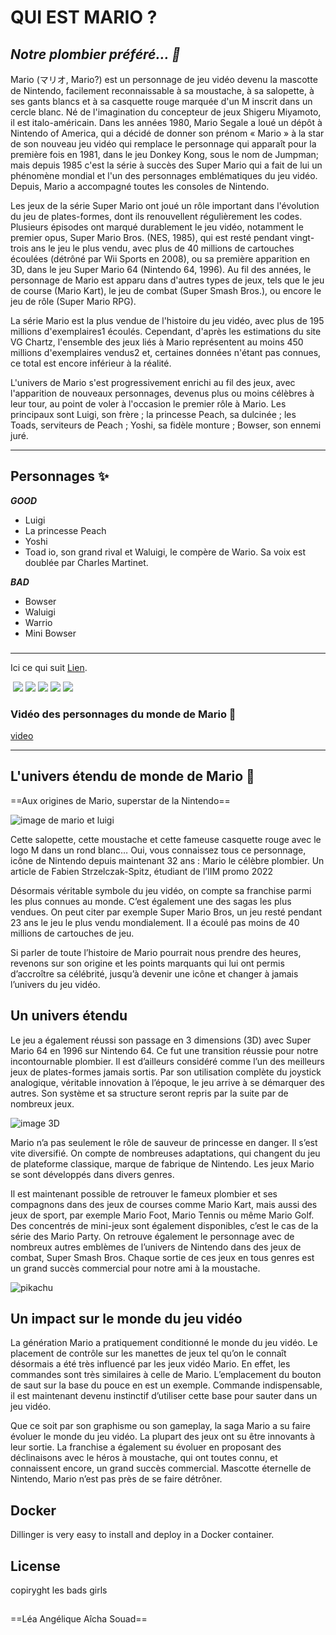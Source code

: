 # QUI EST MARIO ?
## _Notre plombier préféré... 💛_ 

Mario (マリオ, Mario?) est un personnage de jeu vidéo devenu la mascotte de Nintendo, facilement reconnaissable à sa moustache, à sa salopette, à ses gants blancs et à sa casquette rouge marquée d'un M inscrit dans un cercle blanc. Né de l'imagination du concepteur de jeux Shigeru Miyamoto, il est italo-américain. Dans les années 1980, Mario Segale a loué un dépôt à Nintendo of America, qui a décidé de donner son prénom « Mario » à la star de son nouveau jeu vidéo qui remplace le personnage qui apparaît pour la première fois en 1981, dans le jeu Donkey Kong, sous le nom de Jumpman; mais depuis 1985 c'est la série à succès des Super Mario qui a fait de lui un phénomène mondial et l'un des personnages emblématiques du jeu vidéo. Depuis, Mario a accompagné toutes les consoles de Nintendo.

Les jeux de la série Super Mario ont joué un rôle important dans l'évolution du jeu de plates-formes, dont ils renouvellent régulièrement les codes. Plusieurs épisodes ont marqué durablement le jeu vidéo, notamment le premier opus, Super Mario Bros. (NES, 1985), qui est resté pendant vingt-trois ans le jeu le plus vendu, avec plus de 40 millions de cartouches écoulées (détrôné par Wii Sports en 2008), ou sa première apparition en 3D, dans le jeu Super Mario 64 (Nintendo 64, 1996). Au fil des années, le personnage de Mario est apparu dans d'autres types de jeux, tels que le jeu de course (Mario Kart), le jeu de combat (Super Smash Bros.), ou encore le jeu de rôle (Super Mario RPG).

La série Mario est la plus vendue de l'histoire du jeu vidéo, avec plus de 195 millions d'exemplaires1 écoulés. Cependant, d'après les estimations du site VG Chartz, l'ensemble des jeux liés à Mario représentent au moins 450 millions d'exemplaires vendus2 et, certaines données n'étant pas connues, ce total est encore inférieur à la réalité.

L'univers de Mario s'est progressivement enrichi au fil des jeux, avec l'apparition de nouveaux personnages, devenus plus ou moins célèbres à leur tour, au point de voler à l'occasion le premier rôle à Mario. Les principaux sont Luigi, son frère ; la princesse Peach, sa dulcinée ; les Toads, serviteurs de Peach ; Yoshi, sa fidèle monture ; Bowser, son ennemi juré.

-----

## Personnages ✨    
**_GOOD_**
- Luigi
- La princesse Peach
- Yoshi
- Toad
io, son grand rival et Waluigi, le compère de Wario. Sa voix est doublée par Charles Martinet.




                  

**_BAD_**

- Bowser
- Waluigi
- Warrio
- Mini Bowser


### 


-----

Ici ce qui suit [Lien](https://example.com/ "titre de lien optionnel").

 ![]()
 ![](image.png)
 ![](image.png)
 ![](image.png)
 ![](image.png)
 ![](image.png)




### Vidéo des personnages du monde de Mario 🍧






[video](https://www.youtube.com/watch?v=1GiexIP3Y6A)

-----
## L'univers étendu de monde de Mario 🧠

==Aux origines de Mario, superstar de la Nintendo==

![image de mario et luigi](https://www.iim.fr/ecole-web/wp-content/uploads/2018/01/UNE-mario-nintendo-luigi-jeu.jpeg)


Cette salopette, cette moustache et cette fameuse casquette rouge avec le logo M dans un rond blanc… Oui, vous connaissez tous ce personnage, icône de Nintendo depuis maintenant 32 ans : Mario le célèbre plombier.
Un article de Fabien Strzelczak-Spitz, étudiant de l’IIM promo 2022

Désormais véritable symbole du jeu vidéo, on compte sa franchise parmi les plus connues au monde. C’est également une des sagas les plus vendues. On peut citer par exemple Super Mario Bros, un jeu resté pendant 23 ans le jeu le plus vendu mondialement. Il a écoulé pas moins de 40 millions de cartouches de jeu.

Si parler de toute l’histoire de Mario pourrait nous prendre des heures, revenons sur son origine et les points marquants qui lui ont permis d’accroître sa célébrité, jusqu’à devenir une icône et changer à jamais l’univers du jeu vidéo.






## Un univers étendu

Le jeu a également réussi son passage en 3 dimensions (3D) avec Super Mario 64 en 1996 sur Nintendo 64. Ce fut une transition réussie pour notre incontournable plombier. Il est d’ailleurs considéré comme l’un des meilleurs jeux de plates-formes jamais sortis. Par son utilisation complète du joystick analogique, véritable innovation à l’époque, le jeu arrive à se démarquer des autres. Son système et sa structure seront repris par la suite par de nombreux jeux.


![image 3D](https://www.iim.fr/ecole-web/wp-content/uploads/2018/01/super-mario-64.jpg)

Mario n’a pas seulement le rôle de sauveur de princesse en danger. Il s’est vite diversifié. On compte de nombreuses adaptations, qui changent du jeu de plateforme classique, marque de fabrique de Nintendo. Les jeux Mario se sont développés dans divers genres.

Il est maintenant possible de retrouver le fameux plombier et ses compagnons dans des jeux de courses comme Mario Kart, mais aussi des jeux de sport, par exemple Mario Foot, Mario Tennis ou même Mario Golf. Des concentrés de mini-jeux sont également disponibles, c’est le cas de la série des Mario Party. On retrouve également le personnage avec de nombreux autres emblèmes de l’univers de Nintendo dans des jeux de combat, Super Smash Bros. Chaque sortie de ces jeux en tous genres est un grand succès commercial pour notre ami à la moustache.

 ![pikachu](https://www.iim.fr/ecole-web/wp-content/uploads/2018/01/super-smash-bros.jpg)

##  Un impact sur le monde du jeu vidéo


La génération Mario a pratiquement conditionné le monde du jeu vidéo. Le placement de contrôle sur les manettes de jeux tel qu’on le connaît désormais a été très influencé par les jeux vidéo Mario. En effet, les commandes sont très similaires à celle de Mario. L’emplacement du bouton de saut sur la base du pouce en est un exemple. Commande indispensable, il est maintenant devenu instinctif d’utiliser cette base pour sauter dans un jeu vidéo.

Que ce soit par son graphisme ou son gameplay, la saga Mario a su faire évoluer le monde du jeu vidéo. La plupart des jeux ont su être innovants à leur sortie. La franchise a également su évoluer en proposant des déclinaisons avec le héros à moustache, qui ont toutes connu, et connaissent encore, un grand succès commercial. Mascotte éternelle de Nintendo, Mario n’est pas près de se faire détrôner.

## Docker

Dillinger is very easy to install and deploy in a Docker container.






## License

copiryght les bads girls

##
==Léa
Angélique
Aîcha
Souad==



 